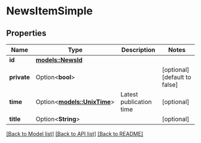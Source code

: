 # NewsItemSimple

## Properties

Name | Type | Description | Notes
------------ | ------------- | ------------- | -------------
**id** | [**models::NewsId**](NewsId.md) |  | 
**private** | Option<**bool**> |  | [optional][default to false]
**time** | Option<[**models::UnixTime**](UnixTime.md)> | Latest publication time | [optional]
**title** | Option<**String**> |  | [optional]

[[Back to Model list]](../README.md#documentation-for-models) [[Back to API list]](../README.md#documentation-for-api-endpoints) [[Back to README]](../README.md)



